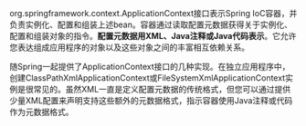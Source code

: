 org.springframework.context.ApplicationContext接口表示Spring IoC容器，并负责实例化、配置和组装上述bean。容器通过读取配置元数据获得关于实例化、配置和组装对象的指令。**配置元数据用XML、Java注释或Java代码表示**。它允许您表达组成应用程序的对象以及这些对象之间的丰富相互依赖关系。

随Spring一起提供了ApplicationContext接口的几种实现。在独立应用程序中，创建ClassPathXmlApplicationContext或FileSystemXmlApplicationContext实例是很常见的。虽然XML一直是定义配置元数据的传统格式，但您可以通过提供少量XML配置来声明支持这些额外的元数据格式，指示容器使用Java注释或代码作为元数据格式。

